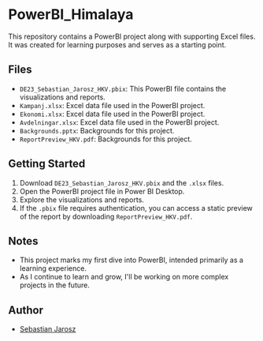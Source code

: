 # PowerBI_Himalaya

This repository contains a PowerBI project along with supporting Excel files. It was created for learning purposes and serves as a starting point.

## Files

- `DE23_Sebastian_Jarosz_HKV.pbix`: This PowerBI file contains the visualizations and reports.
- `Kampanj.xlsx`: Excel data file used in the PowerBI project.
- `Ekonomi.xlsx`: Excel data file used in the PowerBI project.
- `Avdelningar.xlsx`: Excel data file used in the PowerBI project.
- `Backgrounds.pptx`: Backgrounds for this project.
- `ReportPreview_HKV.pdf`: Backgrounds for this project.

## Getting Started

1. Download `DE23_Sebastian_Jarosz_HKV.pbix` and the `.xlsx` files.
2. Open the PowerBI project file in Power BI Desktop.
3. Explore the visualizations and reports.
4. If the `.pbix` file requires authentication, you can access a static preview of the report by downloading `ReportPreview_HKV.pdf`.

## Notes

- This project marks my first dive into PowerBI, intended primarily as a learning experience.
- As I continue to learn and grow, I'll be working on more complex projects in the future.

## Author

- [Sebastian Jarosz](sebastian.jarosz96@gmail.com)
